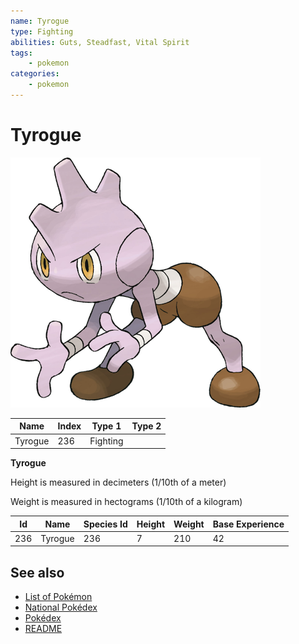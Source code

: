 ```yaml
---
name: Tyrogue
type: Fighting
abilities: Guts, Steadfast, Vital Spirit
tags:
    - pokemon
categories:
    - pokemon
---
```


# Tyrogue


![Tyrogue](images/236.png)

| **Name** | **Index** | **Type 1** | **Type 2** |
|----|----|----|----|
| Tyrogue | 236 | Fighting  |  |

**Tyrogue** 


Height is measured in decimeters (1/10th of a meter)

Weight is measured in hectograms (1/10th of a kilogram)

| **Id** | **Name** | **Species Id** | **Height** | **Weight** | **Base Experience** |
|--------|----------|----------------|------------|------------|---------------------|
| 236 | Tyrogue | 236 | 7 | 210 | 42 |


## See also

- [List of Pokémon](../pokemon.md)
- [National Pokédex](../national_pokedex.md)
- [Pokédex](../pokedex.md)
- [README](../README.md)
